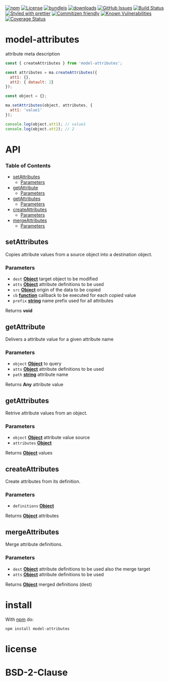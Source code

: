 [![npm](https://img.shields.io/npm/v/model-attributes.svg)](https://www.npmjs.com/package/model-attributes)
[![License](https://img.shields.io/badge/License-BSD%203--Clause-blue.svg)](https://spdx.org/licenses/0BSD.html)
[![bundlejs](https://deno.bundlejs.com/?q=model-attributes\&badge=detailed)](https://bundlejs.com/?q=model-attributes)
[![downloads](http://img.shields.io/npm/dm/model-attributes.svg?style=flat-square)](https://npmjs.org/package/model-attributes)
[![GitHub Issues](https://img.shields.io/github/issues/arlac77/model-attributes.svg?style=flat-square)](https://github.com/arlac77/model-attributes/issues)
[![Build Status](https://img.shields.io/endpoint.svg?url=https%3A%2F%2Factions-badge.atrox.dev%2Farlac77%2Fmodel-attributes%2Fbadge\&style=flat)](https://actions-badge.atrox.dev/arlac77/model-attributes/goto)
[![Styled with prettier](https://img.shields.io/badge/styled_with-prettier-ff69b4.svg)](https://github.com/prettier/prettier)
[![Commitizen friendly](https://img.shields.io/badge/commitizen-friendly-brightgreen.svg)](http://commitizen.github.io/cz-cli/)
[![Known Vulnerabilities](https://snyk.io/test/github/arlac77/model-attributes/badge.svg)](https://snyk.io/test/github/arlac77/model-attributes)
[![Coverage Status](https://coveralls.io/repos/arlac77/model-attributes/badge.svg)](https://coveralls.io/github/arlac77/model-attributes)

# model-attributes

attribute meta description

<!-- skip-example -->

```javascript
const { createAttributes } from 'model-attributes';

const attributes = ma.createAttributes({
  att1: {},
  att2: { datault: 2}
});

const object = {};

ma.setAttributes(object, attributes, {
  att1: 'value1'
});

console.log(object.att1); // value1
console.log(object.att2); // 2
```

# API

<!-- Generated by documentation.js. Update this documentation by updating the source code. -->

### Table of Contents

*   [setAttributes](#setattributes)
    *   [Parameters](#parameters)
*   [getAttribute](#getattribute)
    *   [Parameters](#parameters-1)
*   [getAttributes](#getattributes)
    *   [Parameters](#parameters-2)
*   [createAttributes](#createattributes)
    *   [Parameters](#parameters-3)
*   [mergeAttributes](#mergeattributes)
    *   [Parameters](#parameters-4)

## setAttributes

Copies attribute values from a source object into a destination object.

### Parameters

*   `dest` **[Object](https://developer.mozilla.org/docs/Web/JavaScript/Reference/Global_Objects/Object)** target object to be modified
*   `atts` **[Object](https://developer.mozilla.org/docs/Web/JavaScript/Reference/Global_Objects/Object)** attribute definitions to be used
*   `src` **[Object](https://developer.mozilla.org/docs/Web/JavaScript/Reference/Global_Objects/Object)** origin of the data to be copied
*   `cb` **[function](https://developer.mozilla.org/docs/Web/JavaScript/Reference/Statements/function)** callback to be executed for each copied value
*   `prefix` **[string](https://developer.mozilla.org/docs/Web/JavaScript/Reference/Global_Objects/String)** name prefix used for all attributes

Returns **void**&#x20;

## getAttribute

Delivers a attribute value for a given attribute name

### Parameters

*   `object` **[Object](https://developer.mozilla.org/docs/Web/JavaScript/Reference/Global_Objects/Object)** to query
*   `atts` **[Object](https://developer.mozilla.org/docs/Web/JavaScript/Reference/Global_Objects/Object)** attribute definitions to be used
*   `path` **[string](https://developer.mozilla.org/docs/Web/JavaScript/Reference/Global_Objects/String)** attribute name

Returns **Any** attribute value

## getAttributes

Retrive attribute values from an object.

### Parameters

*   `object` **[Object](https://developer.mozilla.org/docs/Web/JavaScript/Reference/Global_Objects/Object)** attribute value source
*   `attributes` **[Object](https://developer.mozilla.org/docs/Web/JavaScript/Reference/Global_Objects/Object)**&#x20;

Returns **[Object](https://developer.mozilla.org/docs/Web/JavaScript/Reference/Global_Objects/Object)** values

## createAttributes

Create attributes from its definition.

### Parameters

*   `definitions` **[Object](https://developer.mozilla.org/docs/Web/JavaScript/Reference/Global_Objects/Object)**&#x20;

Returns **[Object](https://developer.mozilla.org/docs/Web/JavaScript/Reference/Global_Objects/Object)** attributes

## mergeAttributes

Merge attribute definitions.

### Parameters

*   `dest` **[Object](https://developer.mozilla.org/docs/Web/JavaScript/Reference/Global_Objects/Object)** attribute definitions to be used also the merge target
*   `atts` **[Object](https://developer.mozilla.org/docs/Web/JavaScript/Reference/Global_Objects/Object)** attribute definitions to be used

Returns **[Object](https://developer.mozilla.org/docs/Web/JavaScript/Reference/Global_Objects/Object)** merged definitions (dest)

# install

With [npm](http://npmjs.org) do:

```shell
npm install model-attributes
```

# license

# BSD-2-Clause
